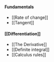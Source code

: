 #### Fundamentals
- [[Rate of change]]
- [[Tangent]] 

#### [[Differentiation]] 
- [[The Derivative]]
- [[Definite integral]] 
- [[Calculus rules]] 

